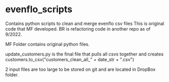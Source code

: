# evenflo_scripts
Contains python scripts to clean and merge evenflo csv files
This is original code that MF developed. 
BR is refactoring code in another repo as of 9/2022.

MF Folder contains original python files.

update_customers.py is the final file that pulls all csvs together and creates
customers.to_csv("customers_clean_all_" + date_str + ".csv")

2 input files are too large to be stored on git and are located in DropBox folder.
